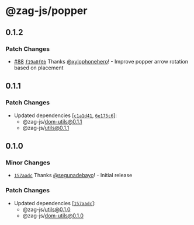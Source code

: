 # @zag-js/popper

## 0.1.2

### Patch Changes

- [#88](https://github.com/chakra-ui/zag/pull/88)
  [`f19a0f0b`](https://github.com/chakra-ui/zag/commit/f19a0f0b2917525f114d305a8e83196a2fc56003) Thanks
  [@xylophonehero](https://github.com/xylophonehero)! - Improve popper arrow rotation based on placement

## 0.1.1

### Patch Changes

- Updated dependencies [[`c1a1d41`](https://github.com/chakra-ui/zag/commit/c1a1d4121b5add1b0195633261e9f6b1aca0ff2f),
  [`6e175c6`](https://github.com/chakra-ui/zag/commit/6e175c6a69bb70fb78ccdd77a25d83a164298888)]:
  - @zag-js/dom-utils@0.1.1
  - @zag-js/utils@0.1.1

## 0.1.0

### Minor Changes

- [`157aadc`](https://github.com/chakra-ui/zag/commit/157aadc3ac572d2289432efe32ae3f15a2be4ad1) Thanks
  [@segunadebayo](https://github.com/segunadebayo)! - Initial release

### Patch Changes

- Updated dependencies [[`157aadc`](https://github.com/chakra-ui/zag/commit/157aadc3ac572d2289432efe32ae3f15a2be4ad1)]:
  - @zag-js/utils@0.1.0
  - @zag-js/dom-utils@0.1.0
